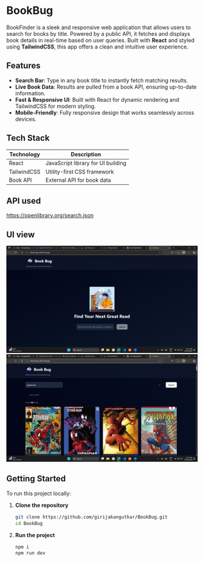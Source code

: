 # BookBug

BookFinder is a sleek and responsive web application that allows users to search for books by title. Powered by a public API, it fetches and displays book details in real-time based on user queries. Built with **React** and styled using **TailwindCSS**, this app offers a clean and intuitive user experience.

## Features

- **Search Bar**: Type in any book title to instantly fetch matching results.
- **Live Book Data**: Results are pulled from a book API, ensuring up-to-date information.
- **Fast & Responsive UI**: Built with React for dynamic rendering and TailwindCSS for modern styling.
- **Mobile-Friendly**: Fully responsive design that works seamlessly across devices.

## Tech Stack

| Technology  | Description                        |
| ----------- | ---------------------------------- |
| React       | JavaScript library for UI building |
| TailwindCSS | Utility-first CSS framework        |
| Book API    | External API for book data         |

## API used

https://openlibrary.org/search.json

## UI view

![Home page](https://github.com/girijakangutkar/BookBug/blob/master/src/assets/Screenshot%20(1451).png)
![Books page](https://github.com/girijakangutkar/BookBug/blob/master/src/assets/Screenshot%20(1450).png)

## Getting Started

To run this project locally:

1. **Clone the repository**
   ```bash
   git clone https://github.com/girijakangutkar/BookBug.git
   cd BookBug
   ```
2. **Run the project**

   ```
   npm i
   npm run dev

   ```
